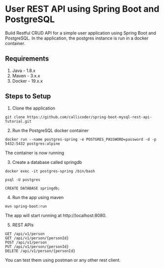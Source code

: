 # User REST API using Spring Boot and PostgreSQL

Build Restful CRUD API for a simple user application using Spring Boot and PostgreSQL. In the application, the postgres instance is run in a docker container.

## Requirements

1. Java - 1.8.x
2. Maven - 3.x.x
3. Docker - 19.x.x

## Steps to Setup

1. Clone the application

```
git clone https://github.com/callicoder/spring-boot-mysql-rest-api-tutorial.git
```

2. Run the PostgreSQL docker container

```
docker run --name postgres-spring -e POSTGRES_PASSWORD=password -d -p 5432:5432 postgres:alpine
```

The container is now running

3. Create a database called springdb

```
docker exec -it postgres-spring /bin/bash
```

```
psql -U postgres
```

```
CREATE DATABASE springdb;
```

4. Run the app using maven

```
mvn spring-boot:run
```

The app will start running at http://localhost:8080.

5. REST APIs

```
GET /api/v1/person
GET /api/v1/person/{personId}
POST /api/v1/person
PUT /api/v1/person/{personId}
DELETE /api/v1/person/{personId}
```

You can test them using postman or any other rest client.
